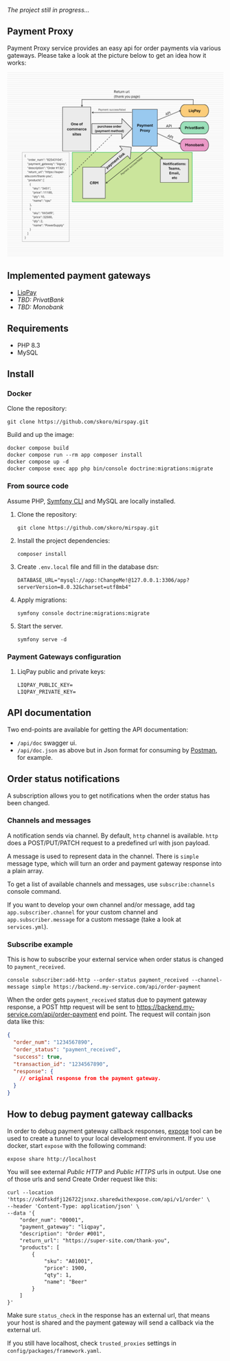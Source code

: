 _The project still in progress..._

## Payment Proxy
Payment Proxy service provides an easy api for order payments
via various gateways. Please take a look at the picture below to get an idea how it works:

![Service scheme](./scheme.png)

## Implemented payment gateways
* [LiqPay](https://www.liqpay.ua/doc)
* _TBD: PrivatBank_
* _TBD: Monobank_

## Requirements
* PHP 8.3
* MySQL

## Install

### Docker
Clone the repository:
```shell
git clone https://github.com/skoro/mirspay.git
```

Build and up the image:
```shell
docker compose build
docker compose run --rm app composer install
docker compose up -d
docker compose exec app php bin/console doctrine:migrations:migrate
```

### From source code

Assume PHP, [Symfony CLI](https://symfony.com/download) and MySQL are locally installed.
1. Clone the repository:
    ```shell
    git clone https://github.com/skoro/mirspay.git
    ```
2. Install the project dependencies:
    ```shell
    composer install
    ```
3. Create `.env.local` file and fill in the database dsn:
    ```dotenv
    DATABASE_URL="mysql://app:!ChangeMe!@127.0.0.1:3306/app?serverVersion=8.0.32&charset=utf8mb4"
   ```
4. Apply migrations:
    ```shell
    symfony console doctrine:migrations:migrate
    ```
5. Start the server.
    ```shell
    symfony serve -d
    ```
   
### Payment Gateways configuration

1. LiqPay public and private keys:
   ```dotenv
   LIQPAY_PUBLIC_KEY=
   LIQPAY_PRIVATE_KEY=
   ```
   
## API documentation
Two end-points are available for getting the API documentation:
 - `/api/doc` swagger ui. 
 - `/api/doc.json`
    as above but in Json format
    for consuming by [Postman](https://www.postman.com/product/what-is-postman/), for example.

## Order status notifications
A subscription allows you to get notifications when the order status has been changed.

### Channels and messages
A notification sends via channel. By default, `http` channel is available.
`http` does a POST/PUT/PATCH request to a predefined url with  json payload.

A message is used to represent data in the channel. There is `simple` message type, which
will turn an order and payment gateway response into a plain array.

To get a list of available channels and messages, use `subscribe:channels` console command.

If you want to develop your own channel and/or message, add tag `app.subscriber.channel`
for your custom channel and `app.subscriber.message` for a custom message (take a look
at `services.yml`).

### Subscribe example
This is how to subscribe your external service when order status is changed to `payment_received`.
```shell
console subscriber:add-http --order-status payment_received --channel-message simple https://backend.my-service.com/api/order-payment
```

When the order gets `payment_received` status due to payment gateway response,
a POST http request will be sent to https://backend.my-service.com/api/order-payment end point.
The request will contain json data like this:
```json
{
  "order_num": "1234567890",
  "order_status": "payment_received",
  "success": true,
  "transaction_id": "1234567890",
  "response": {
    // original response from the payment gateway.
  }
}
```

## How to debug payment gateway callbacks

In order to debug payment gateway callback responses, [expose](https://expose.dev/) tool can be used to create a tunnel
to your local development environment.
If you use docker, start `expose` with the following command:
```shell
expose share http://localhost
```

You will see external _Public HTTP_ and _Public HTTPS_ urls in output.
Use one of those urls and send Create Order request like this:
```
curl --location 'https://okdfskdfj126722jsnxz.sharedwithexpose.com/api/v1/order' \
--header 'Content-Type: application/json' \
--data '{
    "order_num": "00001",
    "payment_gateway": "liqpay",
    "description": "Order #001",
    "return_url": "https://super-site.com/thank-you",
    "products": [
        {
            "sku": "A01001",
            "price": 1900,
            "qty": 1,
            "name": "Beer"
        }
    ]
}'
```
Make sure `status_check` in the response has an external url,
that means your host is shared and the payment gateway will send a callback via the external url. 

If you still have localhost, check `trusted_proxies` settings in `config/packages/framework.yaml`.
